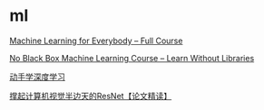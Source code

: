 # ml

[Machine Learning for Everybody – Full Course](https://www.youtube.com/watch?v=i_LwzRVP7bg)

[No Black Box Machine Learning Course – Learn Without Libraries](https://www.youtube.com/watch?v=vDDjtwQDw2k)

[动手学深度学习](https://zh.d2l.ai/)

[撑起计算机视觉半边天的ResNet【论文精读】](https://www.bilibili.com/video/BV1Fb4y1h73E/)


